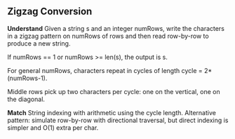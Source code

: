 ## Zigzag Conversion
**Understand**
Given a string s and an integer numRows, write the characters in a zigzag pattern on numRows of rows and then read row-by-row to produce a new string.

If numRows == 1 or numRows >= len(s), the output is s.

For general numRows, characters repeat in cycles of length cycle = 2*(numRows-1).

Middle rows pick up two characters per cycle: one on the vertical, one on the diagonal.

**Match**
String indexing with arithmetic using the cycle length.
Alternative pattern: simulate row-by-row with directional traversal, but direct indexing is simpler and O(1) extra per char.